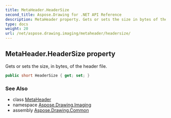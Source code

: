 ```yaml
---
title: MetaHeader.HeaderSize
second_title: Aspose.Drawing for .NET API Reference
description: MetaHeader property. Gets or sets the size in bytes of the header file
type: docs
weight: 20
url: /net/aspose.drawing.imaging/metaheader/headersize/
---
```

## MetaHeader.HeaderSize property

Gets or sets the size, in bytes, of the header file.

```csharp
public short HeaderSize { get; set; }
```

### See Also

* class [MetaHeader](../)
* namespace [Aspose.Drawing.Imaging](../../metaheader/)
* assembly [Aspose.Drawing.Common](../../../)


